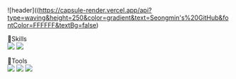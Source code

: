 ![header]((https://capsule-render.vercel.app/api?type=waving&height=250&color=gradient&text=Seongmin's%20GitHub&fontColor=FFFFFF&textBg=false)

🐸Skills <br>
<img src="https://img.shields.io/badge/java-FF9E2A?style=for-the-badge&logo=java&logoColor=white"> 
<img src="https://img.shields.io/badge/kotlin-7F52FF?style=for-the-badge&logo=kotlin&logoColor=white">

🐸Tools <br>
<img src="https://img.shields.io/badge/github-181717?style=for-the-badge&logo=github&logoColor=white">
<img src="https://img.shields.io/badge/androidstudio-3DDC84?style=for-the-badge&logo=androidstudio&logoColor=white">
<img src="https://img.shields.io/badge/intellijidea-000000?style=for-the-badge&logo=intellijidea&logoColor=white">
